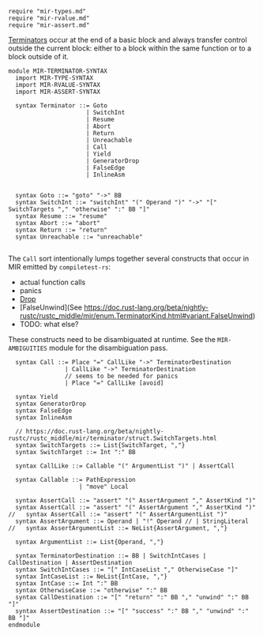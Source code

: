 ```k
require "mir-types.md"
require "mir-rvalue.md"
require "mir-assert.md"
```


[Terminators](https://doc.rust-lang.org/beta/nightly-rustc/rustc_middle/mir/enum.TerminatorKind.html) occur at the end of a basic block and always transfer control outside the current block: either to a block within the same function or to a block outside of it.

```k
module MIR-TERMINATOR-SYNTAX
  import MIR-TYPE-SYNTAX
  import MIR-RVALUE-SYNTAX
  import MIR-ASSERT-SYNTAX

  syntax Terminator ::= Goto
                      | SwitchInt
                      | Resume
                      | Abort
                      | Return
                      | Unreachable
                      | Call
                      | Yield
                      | GeneratorDrop
                      | FalseEdge
                      | InlineAsm


  syntax Goto ::= "goto" "->" BB
  syntax SwitchInt ::= "switchInt" "(" Operand ")" "->" "[" SwitchTargets "," "otherwise" ":" BB "]"
  syntax Resume ::= "resume"
  syntax Abort ::= "abort"
  syntax Return ::= "return"
  syntax Unreachable ::= "unreachable"
  
```

The `Call` sort intentionally lumps together several constructs that occur in MIR emitted by `compiletest-rs`:
* actual function calls
* panics
* [Drop](https://doc.rust-lang.org/beta/nightly-rustc/rustc_middle/mir/enum.TerminatorKind.html#variant.Drop)
* [FalseUnwind](See https://doc.rust-lang.org/beta/nightly-rustc/rustc_middle/mir/enum.TerminatorKind.html#variant.FalseUnwind)
* TODO: what else?

These constructs need to be disambiguated at runtime. See the `MIR-AMBIGUITIES` module for the disambiguation pass.

```k
  syntax Call ::= Place "=" CallLike "->" TerminatorDestination
                | CallLike "->" TerminatorDestination
                // seems to be needed for panics
                | Place "=" CallLike [avoid]

  syntax Yield
  syntax GeneratorDrop
  syntax FalseEdge
  syntax InlineAsm

  // https://doc.rust-lang.org/beta/nightly-rustc/rustc_middle/mir/terminator/struct.SwitchTargets.html
  syntax SwitchTargets ::= List{SwitchTarget, ","}
  syntax SwitchTarget ::= Int ":" BB

  syntax CallLike ::= Callable "(" ArgumentList ")" | AssertCall

  syntax Callable ::= PathExpression
                    | "move" Local

  syntax AssertCall ::= "assert" "(" AssertArgument "," AssertKind ")"
  syntax AssertCall ::= "assert" "(" AssertArgument "," AssertKind ")"
//   syntax AssertCall ::= "assert" "(" AssertArgumentList ")"
  syntax AssertArgument ::= Operand | "!" Operand // | StringLiteral
//   syntax AssertArgumentList ::= NeList{AssertArgument, ","}

  syntax ArgumentList ::= List{Operand, ","}

  syntax TerminatorDestination ::= BB | SwitchIntCases | CallDestination | AssertDestination
  syntax SwitchIntCases ::= "[" IntCaseList "," OtherwiseCase "]"
  syntax IntCaseList ::= NeList{IntCase, ","}
  syntax IntCase ::= Int ":" BB
  syntax OtherwiseCase ::= "otherwise" ":" BB
  syntax CallDestination ::= "[" "return" ":" BB "," "unwind" ":" BB "]"
  syntax AssertDestination ::= "[" "success" ":" BB "," "unwind" ":" BB "]"
endmodule
```